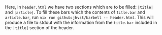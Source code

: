 
Here, in `header.html` we have two sections which are to be filled: `|title|` and `|article|`. To fill these bars which the contents of `title.bar` and `article.bar`, run `nix run github:jhvst/barbell -- header.html`. This will produce a file to stdout with the information from the `title.bar` included in the `|title|` section of the header.

